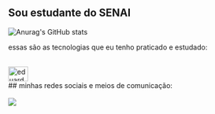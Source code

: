 ## Sou estudante do SENAI


![Anurag's GitHub stats](https://github-readme-stats.vercel.app/api?username=EduardoIsaiasdosSantos&show_icons=true&theme=tokyonight)

essas são as tecnologias que eu tenho praticado e estudado:

<div style="display: inline_block"><br>
<img align="center" alt="eduardo-js" height="30"
width="40"
<i class="devicon-python-plain"></i>
<div>          
##
minhas redes sociais e meios de comunicação:
<div style="display: inline_block"><br>
 <a href = "ex.exemplo@gmail.com"><img src="https://img.shields.io/badge/-Gmail-%23333?style=for-the-badge&logo=gmail&logoColor=white&quot; target="_blank"></a>
  </div>
